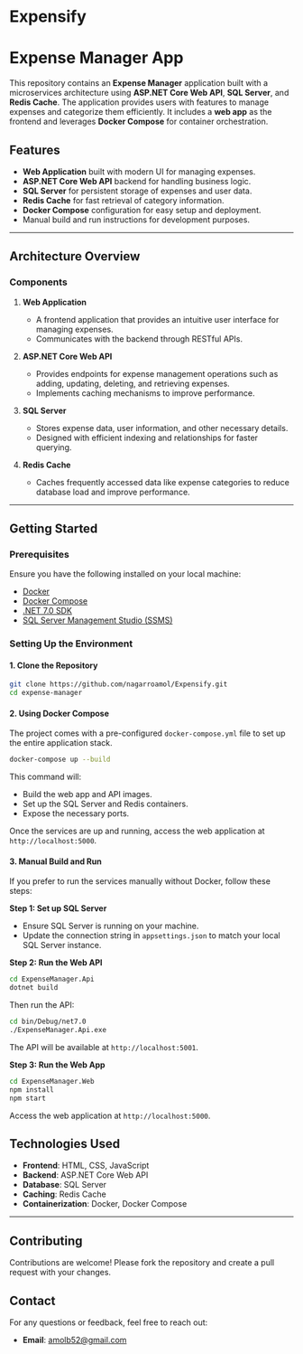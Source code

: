 # Expensify
Expense Manager App
=======

This repository contains an **Expense Manager** application built with a microservices architecture using **ASP.NET Core Web API**, **SQL Server**, and **Redis Cache**. The application provides users with features to manage expenses and categorize them efficiently. It includes a **web app** as the frontend and leverages **Docker Compose** for container orchestration.

## Features
- **Web Application** built with modern UI for managing expenses.
- **ASP.NET Core Web API** backend for handling business logic.
- **SQL Server** for persistent storage of expenses and user data.
- **Redis Cache** for fast retrieval of category information.
- **Docker Compose** configuration for easy setup and deployment.
- Manual build and run instructions for development purposes.
---

## Architecture Overview

### Components
1. **Web Application**
   - A frontend application that provides an intuitive user interface for managing expenses.
   - Communicates with the backend through RESTful APIs.

2. **ASP.NET Core Web API**
   - Provides endpoints for expense management operations such as adding, updating, deleting, and retrieving expenses.
   - Implements caching mechanisms to improve performance.

3. **SQL Server**
   - Stores expense data, user information, and other necessary details.
   - Designed with efficient indexing and relationships for faster querying.

4. **Redis Cache**
   - Caches frequently accessed data like expense categories to reduce database load and improve performance.

---

## Getting Started

### Prerequisites
Ensure you have the following installed on your local machine:
- [Docker](https://www.docker.com/get-started)
- [Docker Compose](https://docs.docker.com/compose/install/)
- [.NET 7.0 SDK](https://dotnet.microsoft.com/en-us/download/dotnet/7.0)
- [SQL Server Management Studio (SSMS)](https://learn.microsoft.com/en-us/sql/ssms/download-sql-server-management-studio-ssms)

### Setting Up the Environment

#### 1. Clone the Repository
```bash
git clone https://github.com/nagarroamol/Expensify.git
cd expense-manager
```

#### 2. Using Docker Compose
The project comes with a pre-configured `docker-compose.yml` file to set up the entire application stack.

```bash
docker-compose up --build
```
This command will:
- Build the web app and API images.
- Set up the SQL Server and Redis containers.
- Expose the necessary ports.

Once the services are up and running, access the web application at `http://localhost:5000`.

#### 3. Manual Build and Run
If you prefer to run the services manually without Docker, follow these steps:

**Step 1: Set up SQL Server**
- Ensure SQL Server is running on your machine.
- Update the connection string in `appsettings.json` to match your local SQL Server instance.

**Step 2: Run the Web API**
```bash
cd ExpenseManager.Api
dotnet build
```
Then run the API:
```bash
cd bin/Debug/net7.0
./ExpenseManager.Api.exe
```
The API will be available at `http://localhost:5001`.

**Step 3: Run the Web App**
```bash
cd ExpenseManager.Web
npm install
npm start
```
Access the web application at `http://localhost:5000`.

## Technologies Used
- **Frontend**: HTML, CSS, JavaScript
- **Backend**: ASP.NET Core Web API
- **Database**: SQL Server
- **Caching**: Redis Cache
- **Containerization**: Docker, Docker Compose

---

## Contributing
Contributions are welcome! Please fork the repository and create a pull request with your changes.

## Contact
For any questions or feedback, feel free to reach out:
- **Email**: amolb52@gmail.com

